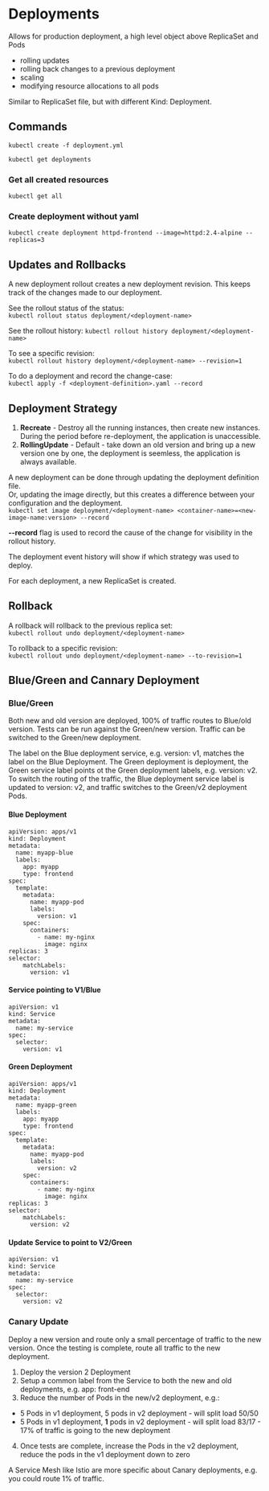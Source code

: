 # Deployments

Allows for production deployment, a high level object above ReplicaSet and Pods
- rolling updates
- rolling back changes to a previous deployment
- scaling
- modifying resource allocations to all pods

Similar to ReplicaSet file, but with different Kind: Deployment.


## Commands
`kubectl create -f deployment.yml`

`kubectl get deployments`

### Get all created resources
`kubectl get all`

### Create deployment without yaml
`kubectl create deployment httpd-frontend --image=httpd:2.4-alpine --replicas=3`

## Updates and Rollbacks
A new deployment rollout creates a new deployment revision. This keeps track of the changes made to our deployment.

See the rollout status of the status:  
`kubectl rollout status deployment/<deployment-name>`

See the rollout history:
`kubectl rollout history deployment/<deployment-name>`  

To see a specific revision:  
`kubectl rollout history deployment/<deployment-name> --revision=1`

To do a deployment and record the change-case:  
`kubectl apply -f <deployment-definition>.yaml --record`


## Deployment Strategy
1. **Recreate** - Destroy all the running instances, then create new instances. During the period before re-deployment, the application is unaccessible.
2. **RollingUpdate** - Default - take down an old version and bring up a new version one by one, the deployment is seemless, the application is always available.

A new deployment can be done through updating the deployment definition file.  
Or, updating the image directly, but this creates a difference between your configuration and the deployment.  
`kubectl set image deployment/<deployment-name> <container-name>=<new-image-name:version> --record`   

**--record** flag is used to record the cause of the change for visibility in the rollout history.  

The deployment event history will show if which strategy was used to deploy.  

For each deployment, a new ReplicaSet is created.  

## Rollback  
A rollback will rollback to the previous replica set:    
`kubectl rollout undo deployment/<deployment-name>`  

To rollback to a specific revision:  
`kubectl rollout undo deployment/<deployment-name> --to-revision=1`  

## Blue/Green and Cannary Deployment

### Blue/Green
Both new and old version are deployed, 100% of traffic routes to Blue/old version.
Tests can be run against the Green/new version.
Traffic can be switched to the Green/new deployment.

The label on the Blue deployment service, e.g. version: v1, matches the label on the Blue Deployment.
The Green deployment is deployment, the Green service label points ot the Green deployment labels, e.g. version: v2.
To switch the routing of the traffic, the Blue deployment service label is updated to version: v2, and traffic switches to the Green/v2 deployment Pods.

#### Blue Deployment

```
apiVersion: apps/v1
kind: Deployment
metadata:
  name: myapp-blue
  labels:
    app: myapp
    type: frontend
spec:
  template:
    metadata:
      name: myapp-pod
      labels:
        version: v1
    spec:
      containers:
        - name: my-nginx
          image: nginx
replicas: 3
selector:
    matchLabels:
      version: v1
```

#### Service pointing to V1/Blue

```
apiVersion: v1
kind: Service
metadata:
  name: my-service
spec:
  selector:
    version: v1
```

#### Green Deployment
```
apiVersion: apps/v1
kind: Deployment
metadata:
  name: myapp-green
  labels:
    app: myapp
    type: frontend
spec:
  template:
    metadata:
      name: myapp-pod
      labels:
        version: v2
    spec:
      containers:
        - name: my-nginx
          image: nginx
replicas: 3
selector:
    matchLabels:
      version: v2
```

#### Update Service to point to V2/Green

```
apiVersion: v1
kind: Service
metadata:
  name: my-service
spec:
  selector:
    version: v2
```

### Canary Update
Deploy a new version and route only a small percentage of traffic to the new version.
Once the testing is complete, route all traffic to the new deployment.

1. Deploy the version 2 Deployment
2. Setup a common label from the Service to both the new and old deployments, e.g. app: front-end
3. Reduce the number of Pods in the new/v2 deployment, e.g.:
  - 5 Pods in v1 deployment, 5 pods in v2 deployment - will split load 50/50
  - 5 Pods in v1 deployment, **1** pods in v2 deployment - will split load 83/17 - 17% of traffic is going to the new deployment
4. Once tests are complete, increase the Pods in the v2 deployment, reduce the pods in the v1 deployment down to zero

A Service Mesh like Istio are more specific about Canary deployments, e.g. you could route 1% of traffic.

